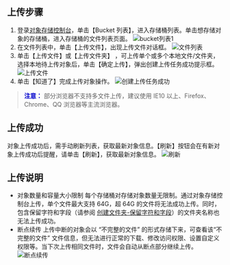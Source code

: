 ## 上传步骤
1. 登录[对象存储控制台](https://console.cloud.tencent.com/cos4)，单击【Bucket 列表】，进入存储桶列表。单击想存储对象的存储桶，进入存储桶的文件列表页面。
![bucket列表1](https://mc.qcloudimg.com/static/img/b04362203a69327f80733d8e7f935108/image.png)
2. 在文件列表中，单击【上传文件】，出现上传文件对话框。
![文件列表](https://mc.qcloudimg.com/static/img/f8b8db803a7fbcb0b052358698a247c9/image.png)
3. 单击【上传文件】或【上传文件夹】 ，可上传单个或多个本地文件/文件夹，选择本地待上传对象后，单击【确定上传】，弹出创建上传任务成功提示框。
![上传文件](https://mc.qcloudimg.com/static/img/17e71c6b076742f2b437ee68f8c37c87/image.png)
4. 单击【知道了】完成上传对象操作。
![创建上传任务成功](https://mc.qcloudimg.com/static/img/cec0b4e40b9d4aa44cc12311fb2bc97f/image.png)

> <font color="#0000cc">**注意：** </font>
部分浏览器不支持多文件上传，建议使用 IE10 以上、Firefox、Chrome、QQ 浏览器等主流浏览器。
 
## 上传成功
对象上传成功后，需手动刷新列表，获取最新对象信息。【刷新】按钮会在有新对象上传成功后提醒，请单击【刷新】，获取最新对象信息。
![刷新](https://mc.qcloudimg.com/static/img/cd41e20b1a12dd75510a21e2001a6b78/image.png)
## 上传说明
- 对象数量和容量大小限制
每个存储桶对存储对象数量无限制。通过对象存储控制台上传，单个文件最大支持 64G，超 64G 的文件将无法成功上传。同时，包含保留字符和字段（请参阅 [创建文件夹-保留字符和字段](https://cloud.tencent.com/document/product/436/6263#保留字符和字段)）的文件夹名称也无法上传成功。
- 断点续传
上传中断的对象会以 “不完整的文件” 的形式存储下来，可查看该“不完整的文件” 文件信息，但无法进行正常的下载、修改访问权限、设置自定义权限等。当下次上传相同文件时，文件会自动从断点部分继续上传。
![断点续传](https://mc.qcloudimg.com/static/img/5f529b99d1940099ea7f9c610fa3310d/image.png)
